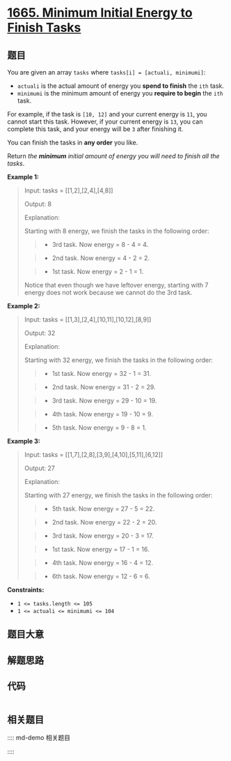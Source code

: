 # [1665. Minimum Initial Energy to Finish Tasks](https://leetcode.com/problems/minimum-initial-energy-to-finish-tasks)

## 题目

You are given an array `tasks` where `tasks[i] = [actuali, minimumi]`:

  * `actuali` is the actual amount of energy you **spend to finish** the `ith` task.
  * `minimumi` is the minimum amount of energy you **require to begin** the `ith` task.

For example, if the task is `[10, 12]` and your current energy is `11`, you
cannot start this task. However, if your current energy is `13`, you can
complete this task, and your energy will be `3` after finishing it.

You can finish the tasks in **any order** you like.

Return _the **minimum** initial amount of energy you will need_ _to finish all
the tasks_.



**Example 1:**

> Input: tasks = [[1,2],[2,4],[4,8]]
> 
> Output: 8
> 
> Explanation:
> 
> Starting with 8 energy, we finish the tasks in the following order:
> 
> > - 3rd task. Now energy = 8 - 4 = 4.
> 
> > - 2nd task. Now energy = 4 - 2 = 2.
> 
> > - 1st task. Now energy = 2 - 1 = 1.
> 
> Notice that even though we have leftover energy, starting with 7 energy does not work because we cannot do the 3rd task.

**Example 2:**

> Input: tasks = [[1,3],[2,4],[10,11],[10,12],[8,9]]
> 
> Output: 32
> 
> Explanation:
> 
> Starting with 32 energy, we finish the tasks in the following order:
> 
> > - 1st task. Now energy = 32 - 1 = 31.
> 
> > - 2nd task. Now energy = 31 - 2 = 29.
> 
> > - 3rd task. Now energy = 29 - 10 = 19.
> 
> > - 4th task. Now energy = 19 - 10 = 9.
> 
> > - 5th task. Now energy = 9 - 8 = 1.

**Example 3:**

> Input: tasks = [[1,7],[2,8],[3,9],[4,10],[5,11],[6,12]]
> 
> Output: 27
> 
> Explanation:
> 
> Starting with 27 energy, we finish the tasks in the following order:
> 
> > - 5th task. Now energy = 27 - 5 = 22.
> 
> > - 2nd task. Now energy = 22 - 2 = 20.
> 
> > - 3rd task. Now energy = 20 - 3 = 17.
> 
> > - 1st task. Now energy = 17 - 1 = 16.
> 
> > - 4th task. Now energy = 16 - 4 = 12.
> 
> > - 6th task. Now energy = 12 - 6 = 6.

**Constraints:**

  * `1 <= tasks.length <= 105`
  * `1 <= actual​i <= minimumi <= 104`


## 题目大意

## 解题思路

## 代码

```javascript

```

## 相关题目

:::: md-demo 相关题目

::::
